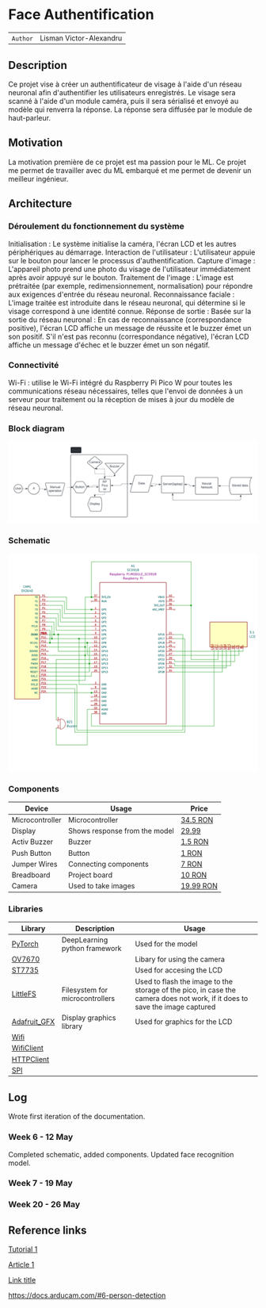 # Face Authentification

| | |
|-|-|
|`Author` | Lisman Victor-Alexandru

## Description
Ce projet vise à créer un authentificateur de visage à l'aide d'un réseau neuronal afin d'authentifier les utilisateurs enregistrés. Le visage sera scanné à l'aide d'un module caméra, puis il sera sérialisé et envoyé au modèle qui renverra la réponse. La réponse sera diffusée par le module de haut-parleur.

## Motivation
La motivation première de ce projet est ma passion pour le ML. Ce projet me permet de travailler avec du ML embarqué et me permet de devenir un meilleur ingénieur. 

## Architecture
### Déroulement du fonctionnement du système

Initialisation : Le système initialise la caméra, l'écran LCD et les autres périphériques au démarrage.
Interaction de l'utilisateur : L'utilisateur appuie sur le bouton pour lancer le processus d'authentification.
Capture d'image : L'appareil photo prend une photo du visage de l'utilisateur immédiatement après avoir appuyé sur le bouton.
Traitement de l'image : L'image est prétraitée (par exemple, redimensionnement, normalisation) pour répondre aux exigences d'entrée du réseau neuronal.
Reconnaissance faciale : L'image traitée est introduite dans le réseau neuronal, qui détermine si le visage correspond à une identité connue.
Réponse de sortie : Basée sur la sortie du réseau neuronal :
    En cas de reconnaissance (correspondance positive), l'écran LCD affiche un message de réussite et le buzzer émet un son positif.
    S'il n'est pas reconnu (correspondance négative), l'écran LCD affiche un message d'échec et le buzzer émet un son négatif.

### Connectivité
Wi-Fi : utilise le Wi-Fi intégré du Raspberry Pi Pico W pour toutes les communications réseau nécessaires, telles que l'envoi de données à un serveur pour traitement ou la réception de mises à jour du modèle de réseau neuronal.


### Block diagram
![Block Diagram](img/block_diagram.png)

### Schematic
![Schematic](img/schematic.png)

### Components
| Device | Usage | Price |
|--------|--------|-------|
| Microcontroller | Microcontroller | [34.5 RON](https://www.optimusdigital.ro/ro/placi-raspberry-pi/12394-raspberry-pi-pico-w.html)
| Display | Shows response from the model | [29.99](https://www.optimusdigital.ro/ro/optoelectronice-lcd-uri/1312-modul-lcd-spi-de-144-128x128-ili9163-negru.html)
| Activ Buzzer | Buzzer | [1.5 RON](https://www.optimusdigital.ro/ro/audio-buzzere/635-buzzer-activ-de-3-v.html?search_query=buzzer&results=61) |
| Push Button | Button | [1 RON](https://www.optimusdigital.ro/ro/butoane-i-comutatoare/1119-buton-6x6x6.html?search_query=buton&results=222) |
| Jumper Wires | Connecting components | [7 RON](https://www.optimusdigital.ro/ro/fire-fire-mufate/884-set-fire-tata-tata-40p-10-cm.html?search_query=set+fire&results=110) |
| Breadboard | Project board | [10 RON](https://www.optimusdigital.ro/ro/prototipare-breadboard-uri/8-breadboard-830-points.html?search_query=breadboard&results=145) |
| Camera | Used to take images | [19.99 RON](https://www.optimusdigital.ro/en/cameras/11097-ov2640-camera.html)

### Libraries
<!-- This is just an example, fill in the table with your actual components -->

| Library | Description | Usage |
|---------|-------------|-------|
| [PyTorch](https://pytorch.org/) | DeepLearning python framework | Used for the model
| [OV7670](https://github.com/adafruit/Adafruit_OV7670) |  | Libary for using the camera
| [ST7735](https://github.com/adafruit/Adafruit-ST7735-Library) |  | Used for accesing the LCD
| [LittleFS](https://github.com/littlefs-project/littlefs) | Filesystem for microcontrollers | Used to flash the image to the storage of the pico, in case the camera does not work, if it does to save the image captured
| [Adafruit_GFX](https://github.com/adafruit/Adafruit-GFX-Library) | Display graphics library | Used for graphics for the LCD
| [Wifi]() 
| [WifiClient]()
| [HTTPClient]()
| [SPI]()


## Log

<!-- write every week your progress here -->
Wrote first iteration of the documentation.
### Week 6 - 12 May
Completed schematic, added components. Updated face recognition model.
### Week 7 - 19 May

### Week 20 - 26 May


## Reference links

<!-- Fill in with appropriate links and link titles -->

[Tutorial 1](https://www.youtube.com/watch?v=wdgULBpRoXk&t=1s&ab_channel=BenEater)

[Article 1](https://www.explainthatstuff.com/induction-motors.html)

[Link title](https://projecthub.arduino.cc/)

https://docs.arducam.com/#6-person-detection
